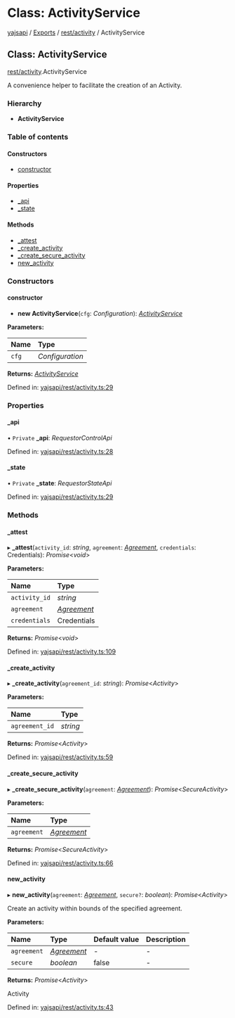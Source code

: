 # Class: ActivityService

[yajsapi](../yajsapi.md) / [Exports](../modules/) / [rest/activity](../modules/rest_activity.md) / ActivityService

## Class: ActivityService

[rest/activity](../modules/rest_activity.md).ActivityService

A convenience helper to facilitate the creation of an Activity.

### Hierarchy

* **ActivityService**

### Table of contents

#### Constructors

* [constructor](rest_activity.activityservice.md#constructor)

#### Properties

* [\_api](rest_activity.activityservice.md#_api)
* [\_state](rest_activity.activityservice.md#_state)

#### Methods

* [\_attest](rest_activity.activityservice.md#_attest)
* [\_create\_activity](rest_activity.activityservice.md#_create_activity)
* [\_create\_secure\_activity](rest_activity.activityservice.md#_create_secure_activity)
* [new\_activity](rest_activity.activityservice.md#new_activity)

### Constructors

#### constructor

+ **new ActivityService**\(`cfg`: _Configuration_\): [_ActivityService_](rest_activity.activityservice.md)

**Parameters:**

| Name | Type |
| :--- | :--- |
| `cfg` | _Configuration_ |

**Returns:** [_ActivityService_](rest_activity.activityservice.md)

Defined in: [yajsapi/rest/activity.ts:29](https://github.com/golemfactory/yajsapi/blob/289a25a/yajsapi/rest/activity.ts#L29)

### Properties

#### \_api

• `Private` **\_api**: _RequestorControlApi_

Defined in: [yajsapi/rest/activity.ts:28](https://github.com/golemfactory/yajsapi/blob/289a25a/yajsapi/rest/activity.ts#L28)

#### \_state

• `Private` **\_state**: _RequestorStateApi_

Defined in: [yajsapi/rest/activity.ts:29](https://github.com/golemfactory/yajsapi/blob/289a25a/yajsapi/rest/activity.ts#L29)

### Methods

#### \_attest

▸ **\_attest**\(`activity_id`: _string_, `agreement`: [_Agreement_](rest_market.agreement.md), `credentials`: Credentials\): _Promise_&lt;_void_&gt;

**Parameters:**

| Name | Type |
| :--- | :--- |
| `activity_id` | _string_ |
| `agreement` | [_Agreement_](rest_market.agreement.md) |
| `credentials` | Credentials |

**Returns:** _Promise_&lt;_void_&gt;

Defined in: [yajsapi/rest/activity.ts:109](https://github.com/golemfactory/yajsapi/blob/289a25a/yajsapi/rest/activity.ts#L109)

#### \_create\_activity

▸ **\_create\_activity**\(`agreement_id`: _string_\): _Promise_&lt;_Activity_&gt;

**Parameters:**

| Name | Type |
| :--- | :--- |
| `agreement_id` | _string_ |

**Returns:** _Promise_&lt;_Activity_&gt;

Defined in: [yajsapi/rest/activity.ts:59](https://github.com/golemfactory/yajsapi/blob/289a25a/yajsapi/rest/activity.ts#L59)

#### \_create\_secure\_activity

▸ **\_create\_secure\_activity**\(`agreement`: [_Agreement_](rest_market.agreement.md)\): _Promise_&lt;_SecureActivity_&gt;

**Parameters:**

| Name | Type |
| :--- | :--- |
| `agreement` | [_Agreement_](rest_market.agreement.md) |

**Returns:** _Promise_&lt;_SecureActivity_&gt;

Defined in: [yajsapi/rest/activity.ts:66](https://github.com/golemfactory/yajsapi/blob/289a25a/yajsapi/rest/activity.ts#L66)

#### new\_activity

▸ **new\_activity**\(`agreement`: [_Agreement_](rest_market.agreement.md), `secure?`: _boolean_\): _Promise_&lt;_Activity_&gt;

Create an activity within bounds of the specified agreement.

**Parameters:**

| Name | Type | Default value | Description |
| :--- | :--- | :--- | :--- |
| `agreement` | [_Agreement_](rest_market.agreement.md) | - | - |
| `secure` | _boolean_ | false | - |

**Returns:** _Promise_&lt;_Activity_&gt;

Activity

Defined in: [yajsapi/rest/activity.ts:43](https://github.com/golemfactory/yajsapi/blob/289a25a/yajsapi/rest/activity.ts#L43)

